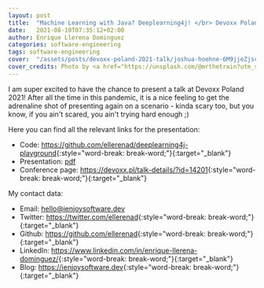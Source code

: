 ```yaml
---
layout: post
title:  "Machine Learning with Java? Deeplearning4j! </br> Devoxx Poland 2021"
date:   2021-08-10T07:35:12+02:00
author: Enrique Llerena Dominguez
categories: software-engineering
tags: software-engineering 
cover:  "/assets/posts/devoxx-poland-2021-talk/joshua-hoehne-6M9jjeZjscE-unsplash.jpg"
cover_credits: Photo by <a href="https://unsplash.com/@mrthetrain?utm_source=unsplash&utm_medium=referral&utm_content=creditCopyText">Joshua Hoehne</a> on <a href="https://unsplash.com/?utm_source=unsplash&utm_medium=referral&utm_content=creditCopyText">Unsplash</a>
---
```


I am super excited to have the chance to present a talk at Devoxx Poland 2021! After all the time in this pandemic, it is a nice feeling to get the
adrenaline shot of presenting again on a scenario - kinda scary too, but you know, if you ain't scared, you ain't trying hard enough ;)

Here you can find all the relevant links for the presentation:

- Code: <https://github.com/ellerenad/deeplearning4j-playground>{:style="word-break: break-word;"}{:target="_blank"}
- Presentation: <a href="/assets/posts/devoxx-poland-2021-talk/Machine_Learning_with_Java_Deeplearning4j_devoxx_Poland.pdf" target="_blank"> pdf </a>
- Conference page: <https://devoxx.pl/talk-details/?id=14201>{:style="word-break: break-word;"}{:target="_blank"}

My contact data:

- Email: <a href="mailto:hello@ienjoysoftware.dev"> hello@ienjoysoftware.dev </a>
- Twitter: <https://twitter.com/ellerenad>{:style="word-break: break-word;"}{:target="_blank"}
- Github: <https://github.com/ellerenad>{:style="word-break: break-word;"}{:target="_blank"}
- LinkedIn: <https://www.linkedin.com/in/enrique-llerena-dominguez/>{:style="word-break: break-word;"}{:target="_blank"}
- Blog: <https://ienjoysoftware.dev>{:style="word-break: break-word;"}{:target="_blank"}



